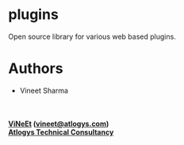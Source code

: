 # plugins
Open source library for various web based plugins.
<br/>

# Authors
* Vineet Sharma
<br/>

#### [ViNeEt](https://www.linkedin.com/in/vineet300688) (vineet@atlogys.com) <br/> [Atlogys Technical Consultancy](http://atlogys.com)